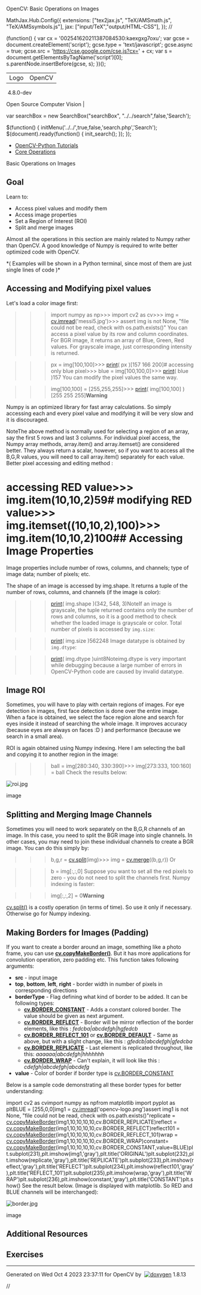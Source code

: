 

OpenCV: Basic Operations on Images

 MathJax.Hub.Config({
 extensions: ["tex2jax.js", "TeX/AMSmath.js", "TeX/AMSsymbols.js"],
 jax: ["input/TeX","output/HTML-CSS"],
});
//<![CDATA[
MathJax.Hub.Config(
{
 TeX: {
 Macros: {
 matTT: [ "\\[ \\left|\\begin{array}{ccc} #1 & #2 & #3\\\\ #4 & #5 & #6\\\\ #7 & #8 & #9 \\end{array}\\right| \\]", 9],
 fork: ["\\left\\{ \\begin{array}{l l} #1 & \\mbox{#2}\\\\ #3 & \\mbox{#4}\\\\ \\end{array} \\right.", 4],
 forkthree: ["\\left\\{ \\begin{array}{l l} #1 & \\mbox{#2}\\\\ #3 & \\mbox{#4}\\\\ #5 & \\mbox{#6}\\\\ \\end{array} \\right.", 6],
 forkfour: ["\\left\\{ \\begin{array}{l l} #1 & \\mbox{#2}\\\\ #3 & \\mbox{#4}\\\\ #5 & \\mbox{#6}\\\\ #7 & \\mbox{#8}\\\\ \\end{array} \\right.", 8],
 vecthree: ["\\begin{bmatrix} #1\\\\ #2\\\\ #3 \\end{bmatrix}", 3],
 vecthreethree: ["\\begin{bmatrix} #1 & #2 & #3\\\\ #4 & #5 & #6\\\\ #7 & #8 & #9 \\end{bmatrix}", 9],
 cameramatrix: ["#1 = \\begin{bmatrix} f\_x & 0 & c\_x\\\\ 0 & f\_y & c\_y\\\\ 0 & 0 & 1 \\end{bmatrix}", 1],
 distcoeffs: ["(k\_1, k\_2, p\_1, p\_2[, k\_3[, k\_4, k\_5, k\_6 [, s\_1, s\_2, s\_3, s\_4[, \\tau\_x, \\tau\_y]]]]) \\text{ of 4, 5, 8, 12 or 14 elements}"],
 distcoeffsfisheye: ["(k\_1, k\_2, k\_3, k\_4)"],
 hdotsfor: ["\\dots", 1],
 mathbbm: ["\\mathbb{#1}", 1],
 bordermatrix: ["\\matrix{#1}", 1]
 }
 }
}
);
//]]>

 (function() {
 var cx = '002541620211387084530:kaexgxg7oxu';
 var gcse = document.createElement('script');
 gcse.type = 'text/javascript';
 gcse.async = true;
 gcse.src = 'https://cse.google.com/cse.js?cx=' + cx;
 var s = document.getElementsByTagName('script')[0];
 s.parentNode.insertBefore(gcse, s);
 })();

|  |  |
| --- | --- |
| Logo | OpenCV
 4.8.0-dev

Open Source Computer Vision |

var searchBox = new SearchBox("searchBox", "../../search",false,'Search');

$(function() {
 initMenu('../../',true,false,'search.php','Search');
 $(document).ready(function() { init\_search(); });
});

* [OpenCV-Python Tutorials](../../d6/d00/tutorial_py_root.html "../../d6/d00/tutorial_py_root.html")
* [Core Operations](../../d7/d16/tutorial_py_table_of_contents_core.html "../../d7/d16/tutorial_py_table_of_contents_core.html")

Basic Operations on Images  

## Goal

Learn to:

* Access pixel values and modify them
* Access image properties
* Set a Region of Interest (ROI)
* Split and merge images

Almost all the operations in this section are mainly related to Numpy rather than OpenCV. A good knowledge of Numpy is required to write better optimized code with OpenCV.

\*( Examples will be shown in a Python terminal, since most of them are just single lines of code )\*

## Accessing and Modifying pixel values

Let's load a color image first: 

>>> import numpy as np>>> import cv2 as cv>>> img = [cv.imread](../../d4/da8/group__imgcodecs.html#ga288b8b3da0892bd651fce07b3bbd3a56 "../../d4/da8/group__imgcodecs.html#ga288b8b3da0892bd651fce07b3bbd3a56")('messi5.jpg')>>> assert img is not None, "file could not be read, check with os.path.exists()" You can access a pixel value by its row and column coordinates. For BGR image, it returns an array of Blue, Green, Red values. For grayscale image, just corresponding intensity is returned. 

>>> px = img[100,100]>>> [print](../../df/d57/namespacecv_1_1dnn.html#a43417dcaeb3c1e2a09b9d948e234c366 "../../df/d57/namespacecv_1_1dnn.html#a43417dcaeb3c1e2a09b9d948e234c366")( px )[157 166 200]# accessing only blue pixel>>> blue = img[100,100,0]>>> [print](../../df/d57/namespacecv_1_1dnn.html#a43417dcaeb3c1e2a09b9d948e234c366 "../../df/d57/namespacecv_1_1dnn.html#a43417dcaeb3c1e2a09b9d948e234c366")( blue )157 You can modify the pixel values the same way. 

>>> img[100,100] = [255,255,255]>>> [print](../../df/d57/namespacecv_1_1dnn.html#a43417dcaeb3c1e2a09b9d948e234c366 "../../df/d57/namespacecv_1_1dnn.html#a43417dcaeb3c1e2a09b9d948e234c366")( img[100,100] )[255 255 255]**Warning**

Numpy is an optimized library for fast array calculations. So simply accessing each and every pixel value and modifying it will be very slow and it is discouraged.

NoteThe above method is normally used for selecting a region of an array, say the first 5 rows and last 3 columns. For individual pixel access, the Numpy array methods, array.item() and array.itemset() are considered better. They always return a scalar, however, so if you want to access all the B,G,R values, you will need to call array.item() separately for each value.
Better pixel accessing and editing method : 

# accessing RED value>>> img.item(10,10,2)59# modifying RED value>>> img.itemset((10,10,2),100)>>> img.item(10,10,2)100## Accessing Image Properties

Image properties include number of rows, columns, and channels; type of image data; number of pixels; etc.

The shape of an image is accessed by img.shape. It returns a tuple of the number of rows, columns, and channels (if the image is color): 

>>> [print](../../df/d57/namespacecv_1_1dnn.html#a43417dcaeb3c1e2a09b9d948e234c366 "../../df/d57/namespacecv_1_1dnn.html#a43417dcaeb3c1e2a09b9d948e234c366")( img.shape )(342, 548, 3)NoteIf an image is grayscale, the tuple returned contains only the number of rows and columns, so it is a good method to check whether the loaded image is grayscale or color.
Total number of pixels is accessed by `img.size`: 

>>> [print](../../df/d57/namespacecv_1_1dnn.html#a43417dcaeb3c1e2a09b9d948e234c366 "../../df/d57/namespacecv_1_1dnn.html#a43417dcaeb3c1e2a09b9d948e234c366")( img.size )562248 Image datatype is obtained by `img.dtype`: 

>>> [print](../../df/d57/namespacecv_1_1dnn.html#a43417dcaeb3c1e2a09b9d948e234c366 "../../df/d57/namespacecv_1_1dnn.html#a43417dcaeb3c1e2a09b9d948e234c366")( img.dtype )uint8Noteimg.dtype is very important while debugging because a large number of errors in OpenCV-Python code are caused by invalid datatype.
## Image ROI

Sometimes, you will have to play with certain regions of images. For eye detection in images, first face detection is done over the entire image. When a face is obtained, we select the face region alone and search for eyes inside it instead of searching the whole image. It improves accuracy (because eyes are always on faces :D ) and performance (because we search in a small area).

ROI is again obtained using Numpy indexing. Here I am selecting the ball and copying it to another region in the image: 

>>> ball = img[280:340, 330:390]>>> img[273:333, 100:160] = ball Check the results below:

![roi.jpg](../../roi.jpg)

image
## Splitting and Merging Image Channels

Sometimes you will need to work separately on the B,G,R channels of an image. In this case, you need to split the BGR image into single channels. In other cases, you may need to join these individual channels to create a BGR image. You can do this simply by: 

>>> b,g,r = [cv.split](../../d2/de8/group__core__array.html#ga8027f9deee1e42716be8039e5863fbd9 "../../d2/de8/group__core__array.html#ga8027f9deee1e42716be8039e5863fbd9")(img)>>> img = [cv.merge](../../d2/de8/group__core__array.html#ga61f2f2bde4a0a0154b2333ea504fab1d "../../d2/de8/group__core__array.html#ga61f2f2bde4a0a0154b2333ea504fab1d")((b,g,r)) Or 

>>> b = img[:,:,0] Suppose you want to set all the red pixels to zero - you do not need to split the channels first. Numpy indexing is faster: 

>>> img[:,:,2] = 0**Warning**

[cv.split()](../../d2/de8/group__core__array.html#ga0547c7fed86152d7e9d0096029c8518a "Divides a multi-channel array into several single-channel arrays. ") is a costly operation (in terms of time). So use it only if necessary. Otherwise go for Numpy indexing.

## Making Borders for Images (Padding)

If you want to create a border around an image, something like a photo frame, you can use **[cv.copyMakeBorder()](../../d2/de8/group__core__array.html#ga2ac1049c2c3dd25c2b41bffe17658a36 "Forms a border around an image. ")**. But it has more applications for convolution operation, zero padding etc. This function takes following arguments:

* **src** - input image
* **top**, **bottom**, **left**, **right** - border width in number of pixels in corresponding directions
* **borderType** - Flag defining what kind of border to be added. It can be following types:
	+ **[cv.BORDER\_CONSTANT](../../d2/de8/group__core__array.html#gga209f2f4869e304c82d07739337eae7c5aed2e4346047e265c8c5a6d0276dcd838 "iiiiii|abcdefgh|iiiiiii with some specified i ")** - Adds a constant colored border. The value should be given as next argument.
	+ **[cv.BORDER\_REFLECT](../../d2/de8/group__core__array.html#gga209f2f4869e304c82d07739337eae7c5a815c8a89b7cb206dcba14d11b7560f4b "fedcba|abcdefgh|hgfedcb ")** - Border will be mirror reflection of the border elements, like this : *fedcba|abcdefgh|hgfedcb*
	+ **[cv.BORDER\_REFLECT\_101](../../d2/de8/group__core__array.html#gga209f2f4869e304c82d07739337eae7c5ab3c5a6143d8120b95005fa7105a10bb4 "gfedcb|abcdefgh|gfedcba ")** or **[cv.BORDER\_DEFAULT](../../d2/de8/group__core__array.html#gga209f2f4869e304c82d07739337eae7c5afe14c13a4ea8b8e3b3ef399013dbae01 "same as BORDER_REFLECT_101 ")** - Same as above, but with a slight change, like this : *gfedcb|abcdefgh|gfedcba*
	+ **[cv.BORDER\_REPLICATE](../../d2/de8/group__core__array.html#gga209f2f4869e304c82d07739337eae7c5aa1de4cff95e3377d6d0cbe7569bd4e9f "aaaaaa|abcdefgh|hhhhhhh ")** - Last element is replicated throughout, like this: *aaaaaa|abcdefgh|hhhhhhh*
	+ **[cv.BORDER\_WRAP](../../d2/de8/group__core__array.html#gga209f2f4869e304c82d07739337eae7c5a697c1b011884a7c2bdc0e5caf7955661 "cdefgh|abcdefgh|abcdefg ")** - Can't explain, it will look like this : *cdefgh|abcdefgh|abcdefg*
* **value** - Color of border if border type is [cv.BORDER\_CONSTANT](../../d2/de8/group__core__array.html#gga209f2f4869e304c82d07739337eae7c5aed2e4346047e265c8c5a6d0276dcd838 "iiiiii|abcdefgh|iiiiiii with some specified i ")

Below is a sample code demonstrating all these border types for better understanding: 

import cv2 as cvimport numpy as npfrom matplotlib import pyplot as pltBLUE = [255,0,0]img1 = [cv.imread](../../d4/da8/group__imgcodecs.html#ga288b8b3da0892bd651fce07b3bbd3a56 "../../d4/da8/group__imgcodecs.html#ga288b8b3da0892bd651fce07b3bbd3a56")('opencv-logo.png')assert img1 is not None, "file could not be read, check with os.path.exists()"replicate = [cv.copyMakeBorder](../../d2/de8/group__core__array.html#ga2ac1049c2c3dd25c2b41bffe17658a36 "../../d2/de8/group__core__array.html#ga2ac1049c2c3dd25c2b41bffe17658a36")(img1,10,10,10,10,cv.BORDER\_REPLICATE)reflect = [cv.copyMakeBorder](../../d2/de8/group__core__array.html#ga2ac1049c2c3dd25c2b41bffe17658a36 "../../d2/de8/group__core__array.html#ga2ac1049c2c3dd25c2b41bffe17658a36")(img1,10,10,10,10,cv.BORDER\_REFLECT)reflect101 = [cv.copyMakeBorder](../../d2/de8/group__core__array.html#ga2ac1049c2c3dd25c2b41bffe17658a36 "../../d2/de8/group__core__array.html#ga2ac1049c2c3dd25c2b41bffe17658a36")(img1,10,10,10,10,cv.BORDER\_REFLECT\_101)wrap = [cv.copyMakeBorder](../../d2/de8/group__core__array.html#ga2ac1049c2c3dd25c2b41bffe17658a36 "../../d2/de8/group__core__array.html#ga2ac1049c2c3dd25c2b41bffe17658a36")(img1,10,10,10,10,cv.BORDER\_WRAP)constant= [cv.copyMakeBorder](../../d2/de8/group__core__array.html#ga2ac1049c2c3dd25c2b41bffe17658a36 "../../d2/de8/group__core__array.html#ga2ac1049c2c3dd25c2b41bffe17658a36")(img1,10,10,10,10,cv.BORDER\_CONSTANT,value=BLUE)plt.subplot(231),plt.imshow(img1,'gray'),plt.title('ORIGINAL')plt.subplot(232),plt.imshow(replicate,'gray'),plt.title('REPLICATE')plt.subplot(233),plt.imshow(reflect,'gray'),plt.title('REFLECT')plt.subplot(234),plt.imshow(reflect101,'gray'),plt.title('REFLECT\_101')plt.subplot(235),plt.imshow(wrap,'gray'),plt.title('WRAP')plt.subplot(236),plt.imshow(constant,'gray'),plt.title('CONSTANT')plt.show() See the result below. (Image is displayed with matplotlib. So RED and BLUE channels will be interchanged):

![border.jpg](../../border.jpg)

image
## Additional Resources

## Exercises

---

Generated on Wed Oct 4 2023 23:37:11 for OpenCV by  [![doxygen](../../doxygen.png)](http://www.doxygen.org/index.html "http://www.doxygen.org/index.html") 1.8.13

//<![CDATA[
addTutorialsButtons();
//]]>

